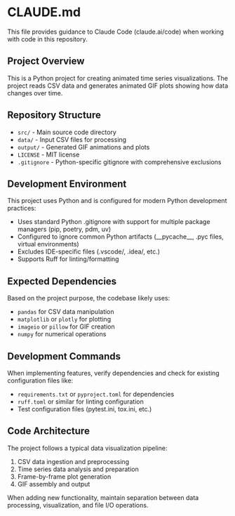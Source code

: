 # CLAUDE.md

This file provides guidance to Claude Code (claude.ai/code) when working with code in this repository.

## Project Overview

This is a Python project for creating animated time series visualizations. The project reads CSV data and generates animated GIF plots showing how data changes over time.

## Repository Structure

- `src/` - Main source code directory
- `data/` - Input CSV files for processing
- `output/` - Generated GIF animations and plots
- `LICENSE` - MIT license
- `.gitignore` - Python-specific gitignore with comprehensive exclusions

## Development Environment

This project uses Python and is configured for modern Python development practices:

- Uses standard Python .gitignore with support for multiple package managers (pip, poetry, pdm, uv)
- Configured to ignore common Python artifacts (\_\_pycache\_\_, .pyc files, virtual environments)
- Excludes IDE-specific files (.vscode/, .idea/, etc.)
- Supports Ruff for linting/formatting

## Expected Dependencies

Based on the project purpose, the codebase likely uses:
- `pandas` for CSV data manipulation
- `matplotlib` or `plotly` for plotting
- `imageio` or `pillow` for GIF creation
- `numpy` for numerical operations

## Development Commands

When implementing features, verify dependencies and check for existing configuration files like:
- `requirements.txt` or `pyproject.toml` for dependencies
- `ruff.toml` or similar for linting configuration
- Test configuration files (pytest.ini, tox.ini, etc.)

## Code Architecture

The project follows a typical data visualization pipeline:
1. CSV data ingestion and preprocessing
2. Time series data analysis and preparation
3. Frame-by-frame plot generation
4. GIF assembly and output

When adding new functionality, maintain separation between data processing, visualization, and file I/O operations.